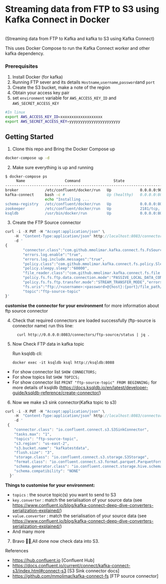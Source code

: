 # Streaming data from FTP to S3 using Kafka Connect in Docker
<br>
(Streaming data from FTP to Kafka and kafka to S3 using Kafka Connect)

This uses Docker Compose to run the Kafka Connect worker and other kafka dependency.
### Prerequisites
1. Install Docker (for kafka)
2. Running FTP sever and its details `Hostname`,`username`,`password`and `port`
3. Create the S3 bucket, make a note of the region
4. Obtain your access key pair
5. set `environment` variable for `AWS_ACCESS_KEY_ID` and `AWS_SECRET_ACCESS_KEY` 

```bash
#In linux
export AWS_ACCESS_KEY_ID=xxxxxxxxxxxxxxxxxxx
export AWS_SECRET_ACCESS_KEY=yyyyyyyyyyyyyyyyyyyyyyy
```
## Getting Started
1. Clone this repo and Bring the Docker Compose up

```bash
docker-compose up -d
```

2. Make sure everything is up and running

```bash
$ docker-compose ps
     Name                  Command               State                    Ports
---------------------------------------------------------------------------------------------
broker            /etc/confluent/docker/run   Up             0.0.0.0:9092->9092/tcp
kafka-connect     bash -c #                   Up (healthy)   0.0.0.0:8083->8083/tcp, 9092/tcp
                  echo "Installing ...
schema-registry   /etc/confluent/docker/run   Up             0.0.0.0:8081->8081/tcp
zookeeper         /etc/confluent/docker/run   Up             2181/tcp, 2888/tcp, 3888/tcp
ksqldb            /usr/bin/docker/run         Up             0.0.0.0:8088->8088/tcp

```

3. Create the FTP Source connector

```javascript
curl -i -X PUT -H "Accept:application/json" \
    -H  "Content-Type:application/json" http://localhost:8083/connectors/ftp-source/config \
    -d '
{
        "connector.class":"com.github.mmolimar.kafka.connect.fs.FsSourceConnector",
        "errors.log.enable":"true",
        "errors.log.include.messages":"true",
        "policy.class":"com.github.mmolimar.kafka.connect.fs.policy.SleepyPolicy",
        "policy.sleepy.sleep":"60000",
        "file_reader.class":"com.github.mmolimar.kafka.connect.fs.file.reader.CsvFileReader",
        "policy.fs.fs.ftp.data.connection.mode":"PASSIVE_LOCAL_DATA_CONNECTION_MODE",
        "policy.fs.fs.ftp.transfer.mode":"STREAM_TRANSFER_MODE","errors.tolerance":"all",
        "fs.uris":"ftp://<username>:<password>@{host}:{port}/file_path/",
        "topic":"ftp-source-topic"
}'
```
**customise  the connector for your environment** for more information about ftp source connector

4. Check that required connectors are loaded successfully
  (ftp-source is connector name)
  run this line:
   
         curl http://0.0.0.0:8083/connectors/ftp-source/status | jq .
5. Now Check FTP data in kafka topic

    Run ksqldb cli:
   
       docker exec -it ksqldb ksql http://ksqldb:8088

*  For show connector list `SHOW CONNECTORS;`
*  For show topics list `SHOW TOPICS;`
*  For show connector list `PRINT "ftp-source-topic" FROM BEGINNING;`
for more details of ksqldb (https://docs.ksqldb.io/en/latest/developer-guide/ksqldb-reference/create-connector/) 
   
6. Now we make s3 sink connector(Kafka topic to s3)

```javascript
curl -i -X PUT -H "Accept:application/json" \
    -H  "Content-Type:application/json" http://localhost:8083/connectors/sink-s3/config \
    -d '
 {
    "connector.class": "io.confluent.connect.s3.S3SinkConnector",
    "tasks.max": "1",
    "topics": "ftp-source-topic",
    "s3.region": "us-east-2",
    "s3.bucket.name": "kafkatestdata",
    "flush.size": "3",
    "storage.class": "io.confluent.connect.s3.storage.S3Storage",
    "format.class": "io.confluent.connect.s3.format.parquet.ParquetFormat",
    "schema.generator.class": "io.confluent.connect.storage.hive.schema.DefaultSchemaGenerator",
    "schema.compatibility": "NONE"
  }'
```


**Things to customise for your environment:**

* `topics` :  the source topic(s) you want to send to S3
* `key.converter` : match the serialisation of your source data (see https://www.confluent.io/blog/kafka-connect-deep-dive-converters-serialization-explained/)
* `value.converter` : match the serialisation of your source data (see https://www.confluent.io/blog/kafka-connect-deep-dive-converters-serialization-explained/)
* And many more


7. Bravo 🎉🎉,All done now check data into S3.

References

* https://hub.confluent.io [Confluent Hub]
* https://docs.confluent.io/current/connect/kafka-connect-s3/index.html#connect-s3 [S3 Sink connector docs]
* https://github.com/mmolimar/kafka-connect-fs [FTP source connector]
